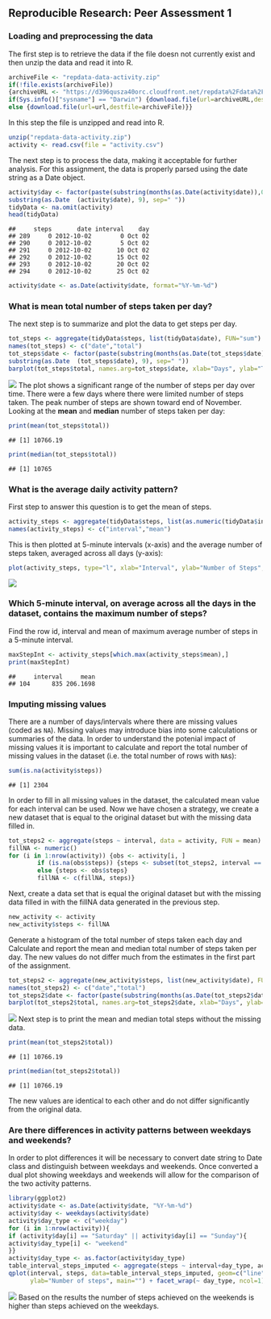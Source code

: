 ## Reproducible Research: Peer Assessment 1
### Loading and preprocessing the data  
The first step is to retrieve the data if the file doesn not currently exist and then unzip the data and read it into R.

```r
archiveFile <- "repdata-data-activity.zip"
if(!file.exists(archiveFile)) 
{archiveURL <- "https://d396qusza40orc.cloudfront.net/repdata%2Fdata%2Factivity.zip"
if(Sys.info()["sysname"] == "Darwin") {download.file(url=archiveURL,destfile=archiveFile,method="curl")} 
else {download.file(url=url,destfile=archiveFile)}}
```
In this step the file is unzipped and read into R.  

```r
unzip("repdata-data-activity.zip")
activity <- read.csv(file = "activity.csv")
```
The next step is to process the data, making it acceptable for further analysis. For this assignment, the data is properly parsed using the date string as a Date object.   

```r
activity$day <- factor(paste(substring(months(as.Date(activity$date)),0,3),
substring(as.Date  (activity$date), 9), sep=" "))
tidyData <- na.omit(activity)
head(tidyData)
```

```
##     steps       date interval    day
## 289     0 2012-10-02        0 Oct 02
## 290     0 2012-10-02        5 Oct 02
## 291     0 2012-10-02       10 Oct 02
## 292     0 2012-10-02       15 Oct 02
## 293     0 2012-10-02       20 Oct 02
## 294     0 2012-10-02       25 Oct 02
```

```r
activity$date <- as.Date(activity$date, format="%Y-%m-%d") 
```
### What is mean total number of steps taken per day?  
The next step is to summarize and plot the data to get steps per day.

```r
tot_steps <- aggregate(tidyData$steps, list(tidyData$date), FUN="sum")
names(tot_steps) <- c("date","total")
tot_steps$date <- factor(paste(substring(months(as.Date(tot_steps$date)),0,3), 
substring(as.Date  (tot_steps$date), 9), sep=" "))
barplot(tot_steps$total, names.arg=tot_steps$date, xlab="Days", ylab="Total Steps", main="Total Steps Count Per Day", col="red")
```

![](PA1_template_files/figure-html/unnamed-chunk-4-1.png) 
The plot shows a significant range of the number of steps per day over time.  There were a few days where there were limited number of steps taken.  The peak number of steps are shown toward end of November. 
Looking at the **mean** and **median** number of steps taken per day: 

```r
print(mean(tot_steps$total))
```

```
## [1] 10766.19
```

```r
print(median(tot_steps$total))
```

```
## [1] 10765
```
### What is the average daily activity pattern?  
First step to answer this question is to get the mean of steps.  

```r
activity_steps <- aggregate(tidyData$steps, list(as.numeric(tidyData$interval)), FUN="mean")
names(activity_steps) <- c("interval","mean")
```
This is then plotted at 5-minute intervals (x-axis) and the average number of steps taken, averaged across all days (y-axis):

```r
plot(activity_steps, type="l", xlab="Interval", ylab="Number of Steps", main="Daily Activity Pattern", col= "green")
```

![](PA1_template_files/figure-html/unnamed-chunk-7-1.png) 
### Which 5-minute interval, on average across all the days in the dataset, contains the maximum number of steps?
Find the row id, interval and mean of maximum average number of steps in a 5-minute interval. 

```r
maxStepInt <- activity_steps[which.max(activity_steps$mean),]
print(maxStepInt)
```

```
##     interval     mean
## 104      835 206.1698
```
### Imputing missing values  
There are a number of days/intervals where there are missing values (coded as `NA`). Missing values may introduce bias into some calculations or summaries of the data.  In order to understand the potenial impact of missing values it is important to calculate and report the total number of missing values in the dataset (i.e. the total number of rows with `NA`s):

```r
sum(is.na(activity$steps))
```

```
## [1] 2304
```
In order to fill in all missing values in the dataset, the calculated mean value for each interval can be used.  Now we have chosen a strategy, we create a new dataset that is equal to the original dataset but with the missing data filled in.

```r
tot_steps2 <- aggregate(steps ~ interval, data = activity, FUN = mean)
fillNA <- numeric()
for (i in 1:nrow(activity)) {obs <- activity[i, ]
        if (is.na(obs$steps)) {steps <- subset(tot_steps2, interval == obs$interval)$steps} 
        else {steps <- obs$steps}
        fillNA <- c(fillNA, steps)}
```
Next, create a data set that is equal the original dataset but with the missing data filled in with the fillNA data generated in the previous step.

```r
new_activity <- activity
new_activity$steps <- fillNA
```
Generate a histogram of the total number of steps taken each day and Calculate and report the mean and median total number of steps taken per day. The new values do not differ much from the estimates in the first part of the assignment.

```r
tot_steps2 <- aggregate(new_activity$steps, list(new_activity$date), FUN="sum")
names(tot_steps2) <- c("date","total")
tot_steps2$date <- factor(paste(substring(months(as.Date(tot_steps2$date)),0,3), substring(as.Date  (tot_steps2$date), 9), sep=" "))
barplot(tot_steps2$total, names.arg=tot_steps2$date, xlab="Days", ylab="Total Steps",main="Total Steps Count Per Day (W/o Missing Data)", col="blue")
```

![](PA1_template_files/figure-html/unnamed-chunk-12-1.png) 
Next step is to print the mean and median total steps without the missing data.  

```r
print(mean(tot_steps2$total)) 
```

```
## [1] 10766.19
```

```r
print(median(tot_steps2$total)) 
```

```
## [1] 10766.19
```
The new values are identical to each other and do not differ significantly from the original data.  
### Are there differences in activity patterns between weekdays and weekends?  
In order to plot differences it will be necessary to convert date string to Date class and distinguish between weekdays and weekends.  Once converted a dual plot showing weekdays and weekends will allow for the comparison of the two activity patterns.  

```r
library(ggplot2)
activity$date <- as.Date(activity$date, "%Y-%m-%d")
activity$day <- weekdays(activity$date)
activity$day_type <- c("weekday")
for (i in 1:nrow(activity)){
if (activity$day[i] == "Saturday" || activity$day[i] == "Sunday"){
activity$day_type[i] <- "weekend"
}}
activity$day_type <- as.factor(activity$day_type)
table_interval_steps_imputed <- aggregate(steps ~ interval+day_type, activity, mean)
qplot(interval, steps, data=table_interval_steps_imputed, geom=c("line"), xlab="Interval", 
      ylab="Number of steps", main="") + facet_wrap(~ day_type, ncol=1)  
```

![](PA1_template_files/figure-html/unnamed-chunk-14-1.png) 
Based on the results the number of steps achieved on the weekends is higher than steps achieved on the weekdays. 
